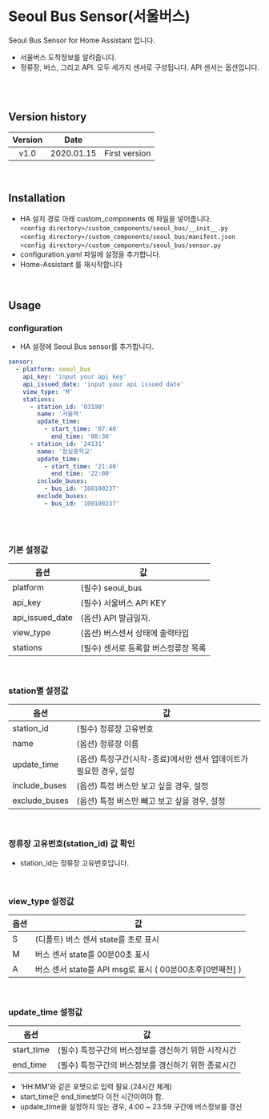 # Seoul Bus Sensor(서울버스)
Seoul Bus Sensor for Home Assistant 입니다.<br>
- 서울버스 도착정보를 알려줍니다.
- 정류장, 버스, 그리고 API. 모두 세가지 센서로 구성됩니다. API 센서는 옵션입니다.

<br><br>
## Version history
| Version | Date        |               |
| :-----: | :---------: | ------------- |
| v1.0    | 2020.01.15  | First version  |

<br>

## Installation
- HA 설치 경로 아래 custom_components 에 파일을 넣어줍니다.<br>
  `<config directory>/custom_components/seoul_bus/__init__.py`<br>
  `<config directory>/custom_components/seoul_bus/manifest.json`<br>
  `<config directory>/custom_components/seoul_bus/sensor.py`<br>
- configuration.yaml 파일에 설정을 추가합니다.<br>
- Home-Assistant 를 재시작합니다<br>

<br>

## Usage
### configuration
- HA 설정에 Seoul Bus sensor를 추가합니다.<br>
```yaml
sensor:
  - platform: seoul_bus
    api_key: 'input your api key'
    api_issued_date: 'input your api issued date'
    view_type: 'M'
    stations:
      - station_id: '03198'
        name: '서울역'
        update_time:
          - start_time: '07:40'
            end_time: '08:30'
      - station_id: '24131'
        name: '잠실중학교'
        update_time:
          - start_time: '21:40'
            end_time: '22:00'
        include_buses:
          - bus_id: '100100237'
        exclude_buses:
          - bus_id: '100100237'
```
<br><br>
### 기본 설정값

|옵션|값|
|--|--|
|platform| (필수) seoul_bus |
|api_key| (필수) 서울버스 API KEY |
|api_issued_date| (옵션) API 발급일자. |
|view_type | (옵션) 버스센서 상태에 출력타입 |
|stations| (필수) 센서로 등록할 버스정류장 목록 |

<br>

### station별 설정값

|옵션|값|
|--|--|
|station_id| (필수) 정류장 고유번호 |
|name| (옵션) 정류장 이름 |
|update_time| (옵션) 특정구간(시작-종료)에서만 센서 업데이트가 필요한 경우, 설정 |
|include_buses| (옵션) 특정 버스만 보고 싶을 경우, 설정 |
|exclude_buses| (옵션) 특정 버스만 빼고 보고 싶을 경우, 설정 |

<br>

### 정류장 고유번호(station_id) 값 확인
- station_id는 정류장 고유번호입니다.

<br>

### view_type 설정값

|옵션|값|
|--|--|
|S| (디폴트) 버스 센서 state를 초로 표시 |
|M| 버스 센서 state를 00분00초 표시 |
|A| 버스 센서 state를 API msg로 표시 ( 00분00초후[0번째전] )|

<br>

### update_time 설정값

|옵션|값|
|--|--|
|start_time| (필수) 특정구간의 버스정보를 갱신하기 위한 시작시간 |
|end_time| (필수) 특정구간의 버스정보를 갱신하기 위한 종료시간 |

- 'HH:MM'와 같은 포맷으로 입력 필요.(24시간 체계)
- start_time은 end_time보다 이전 시간이여야 함.
- update_time을 설정하지 않는 경우, 4:00 ~ 23:59 구간에 버스정보를 갱신
